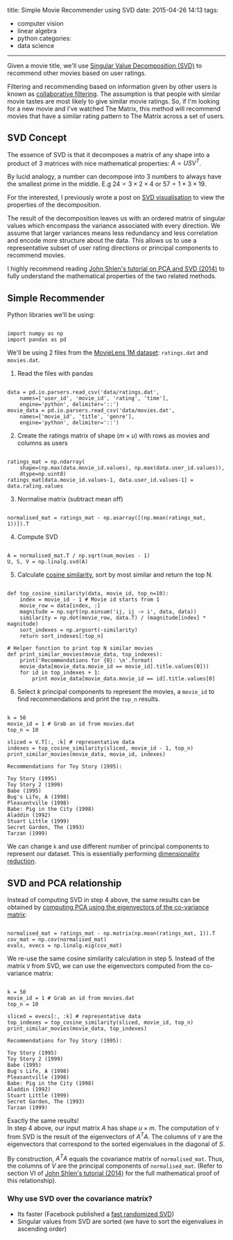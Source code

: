 title: Simple Movie Recommender using SVD
date: 2015-04-26 14:13
tags:
- computer vision
- linear algebra
- python
categories:
- data science
---

Given a movie title, we'll use [Singular Value Decomposition (SVD)](http://mathworld.wolfram.com/SingularValueDecomposition.html) to recommend other movies based on user ratings.

Filtering and recommending based on information given by other users is known as [collaborative filtering](http://en.wikipedia.org/wiki/Collaborative_filtering). The assumption is that people with similar movie tastes are most likely to give similar movie ratings. So, if I'm looking for a new movie and I've watched The Matrix, this method will recommend movies that have a similar rating pattern to The Matrix across a set of users.

## SVD Concept
The essence of SVD is that it decomposes a matrix of any shape into a product of 3 matrices with nice mathematical properties: $A = U S V^T$. 

By lucid analogy, a number can decompose into 3 numbers to always have the smallest prime in the middle. E.g $24 = 3 \times 2 \times 4$ or $57 = 1 \times 3 \times 19$.

For the interested, I previously wrote a post on [SVD visualisation](http://scriptogr.am/alyssa/post/singular-value-decomposition-svd-visualisation) to view the properties of the decomposition.

The result of the decomposition leaves us with an ordered matrix of singular values which encompass the variance associated with every direction. We assume that larger variances means less redundancy and less correlation and encode more structure about the data. This allows us to use a representative subset of user rating directions or principal components to recommend movies.

I highly recommend reading [John Shlen's tutorial on PCA and SVD (2014)](http://arxiv.org/pdf/1404.1100.pdf) to fully understand the mathematical properties of the  two related methods.

## Simple Recommender
Python libraries we'll be using:
<pre><code class="language-python">
import numpy as np
import pandas as pd
</code></pre>

We'll be using 2 files from the [MovieLens 1M dataset](http://grouplens.org/datasets/movielens): `ratings.dat` and `movies.dat`.

1) Read the files with pandas
<pre><code class="language-python">
data = pd.io.parsers.read_csv('data/ratings.dat', 
	names=['user_id', 'movie_id', 'rating', 'time'],
	engine='python', delimiter='::')
movie_data = pd.io.parsers.read_csv('data/movies.dat',
	names=['movie_id', 'title', 'genre'],
	engine='python', delimiter='::')
</code></pre>

2) Create the ratings matrix of shape ($m \times u$) with rows as movies and columns as users
<pre><code class="language-python">
ratings_mat = np.ndarray(
	shape=(np.max(data.movie_id.values), np.max(data.user_id.values)),
	dtype=np.uint8)
ratings_mat[data.movie_id.values-1, data.user_id.values-1] = data.rating.values
</code></pre>

3) Normalise matrix (subtract mean off)
<pre><code class="language-python">
normalised_mat = ratings_mat - np.asarray([(np.mean(ratings_mat, 1))]).T
</code></pre>

4) Compute SVD
<pre><code class="language-python">
A = normalised_mat.T / np.sqrt(num_movies - 1)
U, S, V = np.linalg.svd(A)
</code></pre>

5) Calculate [cosine similarity](http://en.wikipedia.org/wiki/Cosine_similarity), sort by most similar and return the top N.
<pre><code class="language-python">
def top_cosine_similarity(data, movie_id, top_n=10):
    index = movie_id - 1 # Movie id starts from 1
    movie_row = data[index, :]
    magnitude = np.sqrt(np.einsum('ij, ij -> i', data, data))
    similarity = np.dot(movie_row, data.T) / (magnitude[index] * magnitude)
    sort_indexes = np.argsort(-similarity)
    return sort_indexes[:top_n]

# Helper function to print top N similar movies
def print_similar_movies(movie_data, top_indexes):
    print('Recommendations for {0}: \n'.format(
    movie_data[movie_data.movie_id == movie_id].title.values[0]))
    for id in top_indexes + 1:
        print movie_data[movie_data.movie_id == id].title.values[0]
</code></pre>

6) Select $k$ principal components to represent the movies, a `movie_id` to find recommendations and print the `top_n` results.
<pre><code class="language-python">
k = 50
movie_id = 1 # Grab an id from movies.dat
top_n = 10

sliced = V.T[:, :k] # representative data
indexes = top_cosine_similarity(sliced, movie_id - 1, top_n)
print_similar_movies(movie_data, movie_id, indexes)
</code></pre>

	Recommendations for Toy Story (1995): 

    Toy Story (1995)
    Toy Story 2 (1999)
    Babe (1995)
    Bug's Life, A (1998)
    Pleasantville (1998)
    Babe: Pig in the City (1998)
    Aladdin (1992)
    Stuart Little (1999)
    Secret Garden, The (1993)
    Tarzan (1999)
    
We can change `k` and use different number of principal components to represent our dataset. This is essentially performing [dimensionality reduction](http://en.wikipedia.org/wiki/Dimensionality_reduction). 
 
## SVD and PCA relationship
Instead of computing SVD in step 4 above, the same results can be obtained by [computing PCA using the eigenvectors of the co-variance matrix](http://en.wikipedia.org/wiki/Principal_component_analysis#Computing_PCA_using_the_covariance_method):

<pre><code class="language-python">
normalised_mat = ratings_mat - np.matrix(np.mean(ratings_mat, 1)).T
cov_mat = np.cov(normalised_mat)
evals, evecs = np.linalg.eig(cov_mat)
</code></pre>

We re-use the same cosine similarity calculation in step 5. Instead of the matrix `V` from SVD, we can use the eigenvectors computed from the co-variance matrix:
<pre><code class="language-python">
k = 50
movie_id = 1 # Grab an id from movies.dat
top_n = 10

sliced = evecs[:, :k] # representative data
top_indexes = top_cosine_similarity(sliced, movie_id, top_n)
print_similar_movies(movie_data, top_indexes)
</code></pre>

	Recommendations for Toy Story (1995): 

    Toy Story (1995)
    Toy Story 2 (1999)
    Babe (1995)
    Bug's Life, A (1998)
    Pleasantville (1998)
    Babe: Pig in the City (1998)
    Aladdin (1992)
    Stuart Little (1999)
    Secret Garden, The (1993)
    Tarzan (1999)

Exactly the same results!     
In step 4 above, our input matrix $A$ has shape $u \times m$. The computation of `V` from SVD is the result of the eigenvectors of $A^T A$. The columns of `V` are the eigenvectors that correspond to the sorted eigenvalues in the diagonal of $S$. 

By construction, $A^T A$ equals the covariance matrix of `normalised_mat`. Thus, the columns of $V$ are the principal components of `normalised_mat`. (Refer to section VI of [John Shlen's tutorial (2014)](http://arxiv.org/pdf/1404.1100.pdf) for the full mathematical proof of this relationship).

### Why use SVD over the covariance matrix?
  * Its faster (Facebook published a [fast randomized SVD](https://research.facebook.com/blog/294071574113354/fast-randomized-svd))
  * Singular values from SVD are sorted (we have to sort the eigenvalues in ascending order)
  
  
  